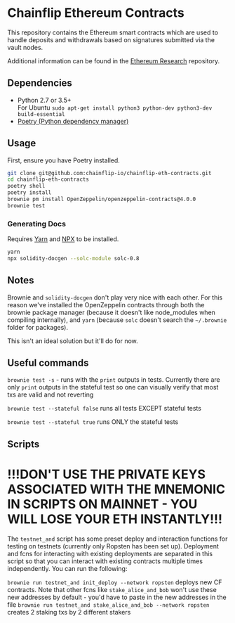 # Chainflip Ethereum Contracts

This repository contains the Ethereum smart contracts which are used to handle deposits and withdrawals based on signatures submitted via the vault nodes.

Additional information can be found in the [Ethereum Research](https://github.com/chainflip-io/ethereum-research) repository.

## Dependencies

- Python 2.7 or 3.5+   
For Ubuntu `sudo apt-get install python3 python-dev python3-dev build-essential` 
- [Poetry (Python dependency manager)](https://python-poetry.org/docs/)

## Usage

First, ensure you have Poetry installed.

```bash
git clone git@github.com:chainflip-io/chainflip-eth-contracts.git
cd chainflip-eth-contracts
poetry shell
poetry install
brownie pm install OpenZeppelin/openzeppelin-contracts@4.0.0
brownie test
```

### Generating Docs

Requires [Yarn](https://yarnpkg.com) and [NPX](https://www.npmjs.com/package/npx) to be installed.

```bash
yarn
npx solidity-docgen --solc-module solc-0.8
```

## Notes

Brownie and `solidity-docgen` don't play very nice with each other. For this reason we've installed the OpenZeppelin contracts through both the brownie package manager (because it doesn't like node_modules when compiling internally), and `yarn` (because `solc` doesn't search the `~/.brownie` folder for packages).

This isn't an ideal solution but it'll do for now.

## Useful commands
`brownie test -s` - runs with the `print` outputs in tests. Currently there are only `print` outputs in the stateful test so one can visually verify that most txs are valid and not reverting

`brownie test --stateful false` runs all tests EXCEPT stateful tests

`brownie test --stateful true` runs ONLY the stateful tests


## Scripts

# !!!DON'T USE THE PRIVATE KEYS ASSOCIATED WITH THE MNEMONIC IN SCRIPTS ON MAINNET - YOU WILL LOSE YOUR ETH INSTANTLY!!!

The `testnet_and` script has some preset deploy and interaction functions for testing on testnets (currently only Ropsten has been set up). Deployment and fcns for interacting with existing deployments are separated in this script so that you can interact with existing contracts multiple times independently. You can run the following:

`brownie run testnet_and init_deploy --network ropsten` deploys new CF contracts. Note that other fcns like `stake_alice_and_bob` won't use these new addresses by default - you'd have to paste in the new addresses in the file
`brownie run testnet_and stake_alice_and_bob --network ropsten` creates 2 staking txs by 2 different stakers